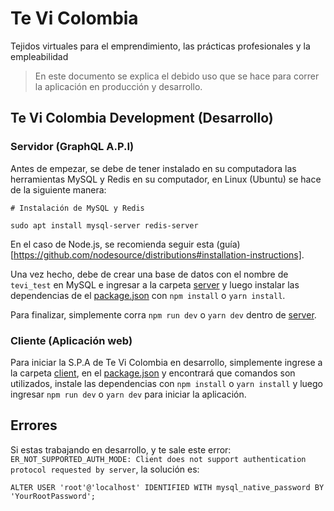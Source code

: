 # Te Vi Colombia

Tejidos virtuales para el emprendimiento, las prácticas profesionales y la empleabilidad

> En este documento se explica el debido uso que se hace para correr la aplicación en producción y desarrollo.

## Te Vi Colombia Development (Desarrollo)

### Servidor (GraphQL A.P.I)

Antes de empezar, se debe de tener instalado en su computadora las herramientas MySQL y Redis en su computador, en Linux (Ubuntu) se hace de la siguiente manera:

```
# Instalación de MySQL y Redis

sudo apt install mysql-server redis-server
```

En el caso de Node.js, se recomienda seguir esta (guía)[https://github.com/nodesource/distributions#installation-instructions].

Una vez hecho, debe de crear una base de datos con el nombre de `tevi_test` en MySQL e ingresar a la carpeta [server](server) y luego instalar las dependencias de el [package.json](server/package.json) con `npm install` o `yarn install`.

Para finalizar, simplemente corra `npm run dev` o `yarn dev` dentro de [server](server).

### Cliente (Aplicación web)

Para iniciar la S.P.A de Te Vi Colombia en desarrollo, simplemente ingrese a la carpeta [client](client), en el [package.json](client/package.json) y encontrará que comandos son utilizados, instale las dependencias con `npm install` o `yarn install` y luego ingresar `npm run dev` o `yarn dev` para iniciar la aplicación.

## Errores

Si estas trabajando en desarrollo, y te sale este error: `ER_NOT_SUPPORTED_AUTH_MODE: Client does not support authentication protocol requested by server`, la solución es:

```
ALTER USER 'root'@'localhost' IDENTIFIED WITH mysql_native_password BY 'YourRootPassword';
```